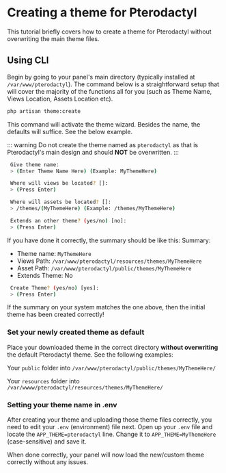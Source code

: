 # Creating a theme for Pterodactyl
This tutorial briefly covers how to create a theme for Pterodactyl without overwriting the main theme files.

## Using CLI
Begin by going to your panel's main directory (typically installed at `/var/www/pterodactyl`). The command below is a straightforward setup that will cover the majority of the functions all for you (such as Theme Name, Views Location, Assets Location etc).
                                                                                                               
``` bash
php artisan theme:create
```
This command will activate the theme wizard. Besides the name, the defaults will suffice. See the below example.

::: warning 
Do not create the theme named as `pterodactyl` as that is Pterodactyl's main design and should **NOT** be overwritten. 
:::

``` bash
 Give theme name:
 > (Enter Theme Name Here) (Example: MyThemeHere)

 Where will views be located? []:
 > (Press Enter)

 Where will assets be located? []:
 > /themes/(MyThemeHere) (Example: /themes/MyThemeHere)

 Extends an other theme? (yes/no) [no]:
 > (Press Enter)
```

If you have done it correctly, the summary should be like this:
Summary:
- Theme name: `MyThemeHere`
- Views Path: `/var/www/pterodactyl/resources/themes/MyThemeHere`
- Asset Path: `/var/www/pterodactyl/public/themes/MyThemeHere`
- Extends Theme: No

```bash
 Create Theme? (yes/no) [yes]:
 > (Press Enter)
```

If the summary on your system matches the one above, then the initial theme has been created correctly!

### Set your newly created theme as default
Place your downloaded theme in the correct directory **without overwriting** the default Pterodactyl theme. See the following examples:

Your `public` folder into `/var/www/pterodactyl/public/themes/MyThemeHere/`

Your `resources` folder into `/var/wwww/pterodactyl/resources/themes/MyThemeHere/`

### Setting your theme name in .env
After creating your theme and uploading those theme files correctly, you need to edit your `.env` (environment) file next.
Open up your `.env` file and locate the `APP_THEME=pterodactyl` line. Change it to `APP_THEME=MyThemeHere` (case-sensitive) and save it.

When done correctly, your panel will now load the new/custom theme correctly without any issues.

